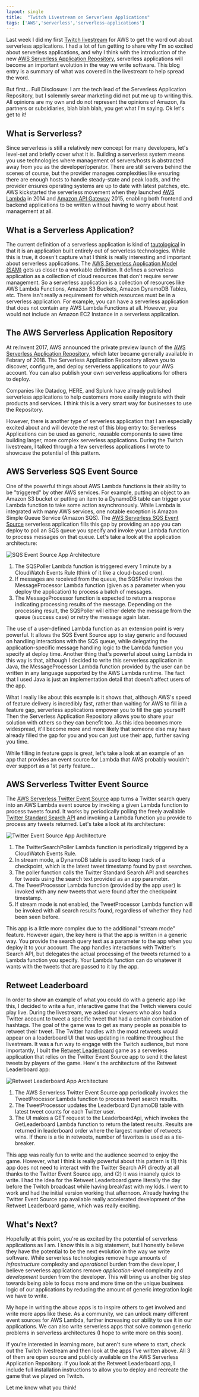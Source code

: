 ```yaml
---
layout: single
title:  "Twitch Livestream on Serverless Applications"
tags: ['AWS','serverless','serverless-applications']
---
```


Last week I did my first [Twitch livestream](https://www.youtube.com/watch?v=85CHEaIDBag&t=13s) for AWS to get the word out about serverless applications. I had a lot of fun getting to share why I'm so excited about serverless applications, and why I think with the introduction of the new [AWS Serverless Application Repository](https://aws.amazon.com/serverless/serverlessrepo/
), serverless applications will become an important evolution in the way we write software. This blog entry is a summary of what was covered in the livestream to help spread the word.

But first... Full Disclosure: I am the tech lead of the Serverless Application Repository, but I solemnly swear marketing did not put me up to writing this. All opinions are my own and do not represent the opinions of Amazon, its partners or subsidiaries, blah blah blah, you get what I'm saying. Ok let's get to it!

## What is Serverless?

Since serverless is still a relatively new concept for many developers, let's level-set and briefly cover what it is. Building a serverless system means you use technologies where management of servers/hosts is abstracted away from you as the developer/operator. There are still servers behind the scenes of course, but the provider manages complexities like ensuring there are enough hosts to handle steady-state and peak loads, and the provider ensures operating systems are up to date with latest patches, etc. AWS kickstarted the serverless movement when they launched [AWS Lambda](https://aws.amazon.com/lambda/) in 2014 and [Amazon API Gateway](https://aws.amazon.com/api-gateway/) 2015, enabling both frontend and backend applications to be written without having to worry about host management at all.

## What is a Serverless Application?

The current definition of a serverless application is kind of [tautological](https://xkcd.com/703/) in that it is an application built entirely out of serverless technologies. While this is true, it doesn't capture what I think is really interesting and important about serverless applications. The [AWS Serverless Application Model (SAM)](https://github.com/awslabs/serverless-application-model) gets us closer to a workable definition. It defines a serverless application as a collection of cloud resources that don't require server management. So a serverless application is a collection of resources like AWS Lambda Functions, Amazon S3 Buckets, Amazon DynamoDB Tables, etc. There isn't really a requirement for which resources must be in a serverless application. For example, you can have a serverless application that does not contain any AWS Lambda Functions at all. However, you would not include an Amazon EC2 Instance in a serverless application.

## The AWS Serverless Application Repository

At re:Invent 2017, AWS announced the private preview launch of the [AWS Serverless Application Repository](https://aws.amazon.com/serverless/serverlessrepo/), which later became generally available in Febrary of 2018. The Serverless Application Repository allows you to discover, configure, and deploy serverless applications to your AWS account. You can also publish your own serverless applications for others to deploy.

Companies like Datadog, HERE, and Splunk have already published serverless applications to help customers more easily integrate with their products and services. I think this is a very smart way for businesses to use the Repository.

However, there is another type of serverless application that I am especially excited about and will devote the rest of this blog entry to: Serverless Applications can be used as generic, reusable components to save time building larger, more complex serverless applications. During the Twitch livestream, I talked through a few serverless applications I wrote to showcase the potential of this pattern.

## AWS Serverless SQS Event Source

One of the powerful things about AWS Lambda functions is their ability to be "triggered" by other AWS services. For example, putting an object to an Amazon S3 bucket or putting an item to a DynamoDB table can trigger your Lambda function to take some action asynchronously. While Lambda is integrated with many AWS services, one notable exception is Amazon Simple Queue Service (Amazon SQS). The [AWS Serverless SQS Event Source](https://github.com/awslabs/aws-serverless-sqs-event-source) serverless application fills this gap by providing an app you can deploy to poll an SQS queue you specify and invoke your Lambda function to process messages on that queue. Let's take a look at the application architecture:

![SQS Event Source App Architecture](https://github.com/awslabs/aws-serverless-sqs-event-source/raw/master/images/app-architecture.png)

1. The SQSPoller Lambda function is triggered every 1 minute by a CloudWatch Events Rule (think of it like a cloud-based cron).
1. If messages are received from the queue, the SQSPoller invokes the MessageProcessor Lambda function (given as a parameter when you deploy the application) to process a batch of messages.
1. The MessageProcessor function is expected to return a response indicating processing results of the message. Depending on the processing result, the SQSPoller will either delete the message from the queue (success case) or retry the message again later.

The use of a user-defined Lambda function as an extension point is very powerful. It allows the SQS Event Source app to stay generic and focused on handling interactions with the SQS queue, while delegating the application-specific message handling logic to the Lambda function you specify at deploy time. Another thing that's powerful about using Lambda in this way is that, although I decided to write this serverless application in Java, the MessageProcessor Lambda function provided by the user can be written in any language supported by the AWS Lambda runtime. The fact that I used Java is just an implementation detail that doesn't affect users of the app.

What I really like about this example is it shows that, although AWS's speed of feature delivery is incredibly fast, rather than waiting for AWS to fill in a feature gap, serverless applications empower you to fill the gap yourself! Then the Serverless Application Repository allows you to share your solution with others so they can benefit too. As this idea becomes more widespread, it'll become more and more likely that someone else may have already filled the gap for you and you can just use their app, further saving you time.

While filling in feature gaps is great, let's take a look at an example of an app that provides an event source for Lambda that AWS probably wouldn't ever support as a 1st party feature...

## AWS Serverless Twitter Event Source

The [AWS Serverless Twitter Event Source](https://github.com/awslabs/aws-serverless-twitter-event-source) app turns a Twitter search query into an AWS Lambda event source by invoking a given Lambda function to process tweets found. It works by periodically polling the freely available [Twitter Standard Search API](https://developer.twitter.com/en/docs/tweets/search/overview/standard) and invoking a Lambda function you provide to process any tweets returned. Let's take a look at its architecture:

![Twitter Event Source App Architecture](https://github.com/awslabs/aws-serverless-twitter-event-source/raw/master/images/app-architecture.png)

1. The TwitterSearchPoller Lambda function is periodically triggered by a CloudWatch Events Rule.
1. In stream mode, a DynamoDB table is used to keep track of a checkpoint, which is the latest tweet timestamp found by past searches.
1. The poller function calls the Twitter Standard Search API and searches for tweets using the search text provided as an app parameter.
1. The TweetProcessor Lambda function (provided by the app user) is invoked with any new tweets that were found after the checkpoint timestamp.
1. If stream mode is not enabled, the TweetProcessor Lambda function will be invoked with all search results found, regardless of whether they had been seen before.

This app is a little more complex due to the additional "stream mode" feature. However again, the key here is that the app is written in a generic way. You provide the search query text as a parameter to the app when you deploy it to your account. The app handles interactions with Twitter's Search API, but delegates the actual processing of the tweets returned to a Lambda function you specify. Your Lambda function can do whatever it wants with the tweets that are passed to it by the app.

## Retweet Leaderboard

In order to show an example of what you could do with a generic app like this, I decided to write a fun, interactive game that the Twitch viewers could play live. During the livestream, we asked our viewers who also had a Twitter account to tweet a specific tweet that had a certain combination of hashtags. The goal of the game was to get as many people as possible to retweet their tweet. The Twitter handles with the most retweets would appear on a leaderboard UI that was updating in realtime throughout the livestream. It was a fun way to engage with the Twitch audience, but more importantly, I built the [Retweet Leaderboard](https://github.com/jlhood/retweet-leaderboard) game as a serverless application that relies on the Twitter Event Source app to send it the latest tweets by players of the game. Here's the architecture of the Retweet Leaderboard app:

![Retweet Leaderboard App Architecture](https://github.com/jlhood/retweet-leaderboard/raw/master/images/app-architecture.png)

1. The AWS Serverless Twitter Event Source app periodically invokes the TweetProcessor Lambda function to process tweet search results.
1. The TweetProcessor updates the Leaderboard DynamoDB table with latest tweet counts for each Twitter user.
1. The UI makes a GET request to the LeaderboardApi, which invokes the GetLeaderboard Lambda function to return the latest results. Results are returned in leaderboard order where the largest number of retweets wins. If there is a tie in retweets, number of favorites is used as a tie-breaker.

This app was really fun to write and the audience seemed to enjoy the game. However, what I think is really powerful about this pattern is (1) this app does not need to interact with the Twitter Search API directly at all thanks to the Twitter Event Source app, and (2) it was insanely quick to write. I had the idea for the Retweet Leaderboard game literally the day before the Twitch broadcast while having breakfast with my kids. I went to work and had the initial version working that afternoon. Already having the Twitter Event Source app available really accelerated development of the Retweet Leaderboard game, which was really exciting.

## What's Next?

Hopefully at this point, you're as excited by the potential of serverless applications as I am. I know this is a big statement, but I honestly believe they have the potential to be the next evolution in the way we write software. While serverless technologies remove huge amounts of *infrastructure* complexity and *operational* burden from the developer, I believe serverless applications remove *application-level* complexity and *development* burden from the developer. This will bring us another big step towards being able to focus more and more time on the unique business logic of our applications by reducing the amount of generic integration logic we have to write.

My hope in writing the above apps is to inspire others to get involved and write more apps like these. As a community, we can unlock many different event sources for AWS Lambda, further increasing our ability to use it in our applications. We can also write serverless apps that solve common generic problems in serverless architectures (I hope to write more on this soon).

If you're interested in learning more, but aren't sure where to start, check out the Twitch livestream and then look at the apps I've written above. All 3 of them are open source and publicly available on the AWS Serverless Application Repository. If you look at the Retweet Leaderboard app, I include full installation instructions to allow you to deploy and recreate the game that we played on Twitch.

Let me know what you think!
